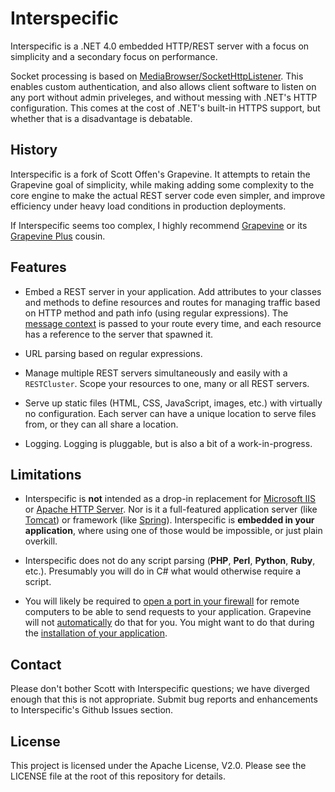 Interspecific
=============

Interspecific is a .NET 4.0 embedded HTTP/REST server with a focus on simplicity and a secondary focus
on performance.

Socket processing is based on  [MediaBrowser/SocketHttpListener](https://github.com/MediaBrowser/SocketHttpListener).
This enables custom authentication, and also allows client software to listen on any port without admin 
priveleges, and without messing with .NET's HTTP configuration. This comes at the cost of .NET's built-in
HTTPS support, but whether that is a disadvantage is debatable.

## History ##

Interspecific is a fork of Scott Offen's Grapevine. It attempts to 
retain the Grapevine goal of simplicity, while making adding some complexity to the core engine to make
the actual REST server code even simpler, and improve efficiency under heavy load conditions in production
deployments.

If Interspecific seems too complex, I highly recommend [Grapevine](https://github.com/scottoffen/Grapevine) or
its [Grapevine Plus](https://github.com/scottoffen/Grapevine) cousin.

## Features ##

- Embed a REST server in your application. Add attributes to your classes and methods to define resources and routes for managing traffic based on HTTP method and path info (using regular expressions). The [message context](http://msdn.microsoft.com/en-us/library/vstudio/system.net.httplistenercontext(v=vs.110).aspx) is passed to your route every time, and each resource has a reference to the server that spawned it.

- URL parsing based on regular expressions.

- Manage multiple REST servers simultaneously and easily with a `RESTCluster`. Scope your resources to one, many or all REST servers.

- Serve up static files (HTML, CSS, JavaScript, images, etc.) with virtually no configuration. Each server can have a unique location to serve files from, or they can all share a location.

- Logging. Logging is pluggable, but is also a bit of a work-in-progress.

## Limitations ##

- Interspecific is **not** intended as a drop-in replacement for [Microsoft IIS](http://www.iis.net/) or [Apache HTTP Server](http://httpd.apache.org/). Nor is it a full-featured application server (like [Tomcat](http://en.wikipedia.org/wiki/Apache_Tomcat)) or framework (like [Spring](http://en.wikipedia.org/wiki/Spring_Framework)). Interspecific is **embedded in your application**, where using one of those would be impossible, or just plain overkill.

- Interspecific does not do any script parsing (**PHP**, **Perl**, **Python**, **Ruby**, etc.). Presumably you will do 
in C# what would otherwise require a script.

- You will likely be required to [open a port in your firewall](http://www.lmgtfy.com/?q=how+to+open+a+port+on+windows) for remote computers to be able to send requests to your application. Grapevine will not [automatically](http://msdn.microsoft.com/en-us/library/aa366418%28VS.85%29.aspx) do that for you.  You might want to do that during the [installation of your application](http://www.codeproject.com/Articles/14906/Open-Windows-Firewall-During-Installation).

## Contact ##

Please don't bother Scott with Interspecific questions; we have diverged enough that this is not appropriate.
Submit bug reports and enhancements to Interspecific's Github Issues section.

## License ##
This project is licensed under the Apache License, V2.0.
Please see the LICENSE file at the root of this repository for details.
